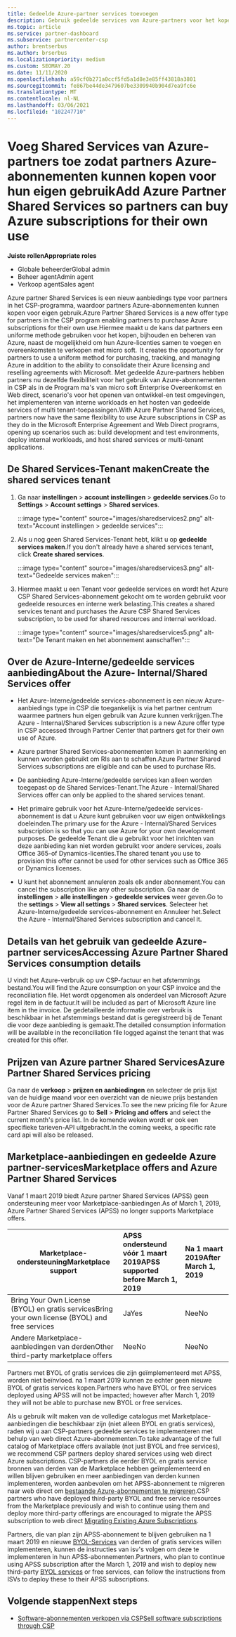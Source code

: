 ```yaml
---
title: Gedeelde Azure-partner services toevoegen
description: Gebruik gedeelde services van Azure-partners voor het kopen van Azure-abonnementen voor eigen gebruik en voor een uniforme methode om Azure te kopen, bij te houden en te beheren.
ms.topic: article
ms.service: partner-dashboard
ms.subservice: partnercenter-csp
author: brentserbus
ms.author: brserbus
ms.localizationpriority: medium
ms.custom: SEOMAY.20
ms.date: 11/11/2020
ms.openlocfilehash: a59cf0b271a0ccf5fd5a1d8e3e85ff43818a3801
ms.sourcegitcommit: fe867be44de3479607be3309940b904d7ea9fc6e
ms.translationtype: MT
ms.contentlocale: nl-NL
ms.lasthandoff: 03/06/2021
ms.locfileid: "102247710"
---
```

# <a name="add-azure-partner-shared-services-so-partners-can-buy-azure-subscriptions-for-their-own-use"></a><span data-ttu-id="f4094-103">Voeg Shared Services van Azure-partners toe zodat partners Azure-abonnementen kunnen kopen voor hun eigen gebruik</span><span class="sxs-lookup"><span data-stu-id="f4094-103">Add Azure Partner Shared Services so partners can buy Azure subscriptions for their own use</span></span>

 
<span data-ttu-id="f4094-104">**Juiste rollen**</span><span class="sxs-lookup"><span data-stu-id="f4094-104">**Appropriate roles**</span></span>

- <span data-ttu-id="f4094-105">Globale beheerder</span><span class="sxs-lookup"><span data-stu-id="f4094-105">Global admin</span></span>
- <span data-ttu-id="f4094-106">Beheer agent</span><span class="sxs-lookup"><span data-stu-id="f4094-106">Admin agent</span></span>
- <span data-ttu-id="f4094-107">Verkoop agent</span><span class="sxs-lookup"><span data-stu-id="f4094-107">Sales agent</span></span>

<span data-ttu-id="f4094-108">Azure partner Shared Services is een nieuw aanbiedings type voor partners in het CSP-programma, waardoor partners Azure-abonnementen kunnen kopen voor eigen gebruik.</span><span class="sxs-lookup"><span data-stu-id="f4094-108">Azure Partner Shared Services is a new offer type for partners in the CSP program enabling partners to purchase Azure subscriptions for their own use.</span></span><span data-ttu-id="f4094-109">Hiermee maakt u de kans dat partners een uniforme methode gebruiken voor het kopen, bijhouden en beheren van Azure, naast de mogelijkheid om hun Azure-licenties samen te voegen en overeenkomsten te verkopen met micro soft.</span><span class="sxs-lookup"><span data-stu-id="f4094-109">  It creates the opportunity for partners to use a uniform method for purchasing, tracking, and managing Azure in addition to the ability to consolidate their Azure licensing and reselling agreements with Microsoft.</span></span> <span data-ttu-id="f4094-110">Met gedeelde Azure-partners hebben partners nu dezelfde flexibiliteit voor het gebruik van Azure-abonnementen in CSP als in de Program ma's van micro soft Enterprise Overeenkomst en Web direct, scenario's voor het openen van ontwikkel-en test omgevingen, het implementeren van interne workloads en het hosten van gedeelde services of multi tenant-toepassingen.</span><span class="sxs-lookup"><span data-stu-id="f4094-110">With Azure Partner Shared Services, partners now have the same flexibility to use Azure subscriptions in CSP as they do in the Microsoft Enterprise Agreement and Web Direct programs, opening up scenarios such as:  build development and test environments, deploy internal workloads, and host shared services or multi-tenant applications.</span></span>  

## <a name="create-the-shared-services-tenant"></a><span data-ttu-id="f4094-111">De Shared Services-Tenant maken</span><span class="sxs-lookup"><span data-stu-id="f4094-111">Create the shared services tenant</span></span>

1. <span data-ttu-id="f4094-112">Ga naar **instellingen**  >  **account instellingen**  >  **gedeelde services**.</span><span class="sxs-lookup"><span data-stu-id="f4094-112">Go to **Settings** > **Account settings** > **Shared services**.</span></span>

   :::image type="content" source="images/sharedservices2.png" alt-text="Account instellingen > gedeelde services":::

2. <span data-ttu-id="f4094-114">Als u nog geen Shared Services-Tenant hebt, klikt u op **gedeelde services maken**.</span><span class="sxs-lookup"><span data-stu-id="f4094-114">If you don't already have a shared services tenant, click **Create shared services**.</span></span>

   :::image type="content" source="images/sharedservices3.png" alt-text="Gedeelde services maken":::

3. <span data-ttu-id="f4094-116">Hiermee maakt u een Tenant voor gedeelde services en wordt het Azure CSP Shared Services-abonnement gekocht om te worden gebruikt voor gedeelde resources en interne werk belasting.</span><span class="sxs-lookup"><span data-stu-id="f4094-116">This creates a shared services tenant and purchases the Azure CSP Shared Services subscription, to be used for shared resources and internal workload.</span></span>

   :::image type="content" source="images/sharedservices5.png" alt-text="De Tenant maken en het abonnement aanschaffen":::

## <a name="about-the-azure--internalshared-services-offer"></a><span data-ttu-id="f4094-118">Over de Azure-Interne/gedeelde services aanbieding</span><span class="sxs-lookup"><span data-stu-id="f4094-118">About the Azure- Internal/Shared Services offer</span></span>

- <span data-ttu-id="f4094-119">Het Azure-Interne/gedeelde services-abonnement is een nieuw Azure-aanbiedings type in CSP die toegankelijk is via het partner centrum waarmee partners hun eigen gebruik van Azure kunnen verkrijgen.</span><span class="sxs-lookup"><span data-stu-id="f4094-119">The Azure - Internal/Shared Services subscription is a new Azure offer type in CSP accessed through Partner Center that partners get for their own use of Azure.</span></span>

- <span data-ttu-id="f4094-120">Azure partner Shared Services-abonnementen komen in aanmerking en kunnen worden gebruikt om RIs aan te schaffen.</span><span class="sxs-lookup"><span data-stu-id="f4094-120">Azure Partner Shared Services subscriptions are eligible and can be used to purchase RIs.</span></span>

- <span data-ttu-id="f4094-121">De aanbieding Azure-Interne/gedeelde services kan alleen worden toegepast op de Shared Services-Tenant.</span><span class="sxs-lookup"><span data-stu-id="f4094-121">The Azure - Internal/Shared Services offer can only be applied to the shared services tenant.</span></span>

- <span data-ttu-id="f4094-122">Het primaire gebruik voor het Azure-Interne/gedeelde services-abonnement is dat u Azure kunt gebruiken voor uw eigen ontwikkelings doeleinden.</span><span class="sxs-lookup"><span data-stu-id="f4094-122">The primary use for the Azure - Internal/Shared Services subscription is so that you can use Azure for your own development purposes.</span></span> <span data-ttu-id="f4094-123">De gedeelde Tenant die u gebruikt voor het inrichten van deze aanbieding kan niet worden gebruikt voor andere services, zoals Office 365-of Dynamics-licenties.</span><span class="sxs-lookup"><span data-stu-id="f4094-123">The shared tenant you use to provision this offer cannot be used for other services such as Office 365 or Dynamics licenses.</span></span>

- <span data-ttu-id="f4094-124">U kunt het abonnement annuleren zoals elk ander abonnement.</span><span class="sxs-lookup"><span data-stu-id="f4094-124">You can cancel the subscription like any other subscription.</span></span> <span data-ttu-id="f4094-125">Ga naar de **instellingen**  >  **alle instellingen**  >  **gedeelde services** weer geven.</span><span class="sxs-lookup"><span data-stu-id="f4094-125">Go to the **settings** > **View all settings** > **Shared services**.</span></span> <span data-ttu-id="f4094-126">Selecteer het Azure-Interne/gedeelde services-abonnement en Annuleer het.</span><span class="sxs-lookup"><span data-stu-id="f4094-126">Select the Azure - Internal/Shared Services subscription and cancel it.</span></span>

## <a name="accessing-azure-partner-shared-services-consumption-details"></a><span data-ttu-id="f4094-127">Details van het gebruik van gedeelde Azure-partner services</span><span class="sxs-lookup"><span data-stu-id="f4094-127">Accessing Azure Partner Shared Services consumption details</span></span>

<span data-ttu-id="f4094-128">U vindt het Azure-verbruik op uw CSP-factuur en het afstemmings bestand.</span><span class="sxs-lookup"><span data-stu-id="f4094-128">You will find the Azure consumption on your CSP invoice and the reconciliation file.</span></span> <span data-ttu-id="f4094-129">Het wordt opgenomen als onderdeel van Microsoft Azure regel item in de factuur.</span><span class="sxs-lookup"><span data-stu-id="f4094-129">It will be included as part of Microsoft Azure line item in the invoice.</span></span> <span data-ttu-id="f4094-130">De gedetailleerde informatie over verbruik is beschikbaar in het afstemmings bestand dat is geregistreerd bij de Tenant die voor deze aanbieding is gemaakt.</span><span class="sxs-lookup"><span data-stu-id="f4094-130">The detailed consumption information will be available in the reconciliation file logged against the tenant that was created for this offer.</span></span>

## <a name="azure-partner-shared-services-pricing"></a><span data-ttu-id="f4094-131">Prijzen van Azure partner Shared Services</span><span class="sxs-lookup"><span data-stu-id="f4094-131">Azure Partner Shared Services pricing</span></span>

<span data-ttu-id="f4094-132">Ga naar de **verkoop**  >  **prijzen en aanbiedingen** en selecteer de prijs lijst van de huidige maand voor een overzicht van de nieuwe prijs bestanden voor de Azure partner Shared Services.</span><span class="sxs-lookup"><span data-stu-id="f4094-132">To see the new pricing file for Azure Partner Shared Services go to **Sell** > **Pricing and offers** and select the current month's price list.</span></span> <span data-ttu-id="f4094-133">In de komende weken wordt er ook een specifieke tarieven-API uitgebracht.</span><span class="sxs-lookup"><span data-stu-id="f4094-133">In the coming weeks, a specific rate card api will also be released.</span></span>

## <a name="marketplace-offers-and-azure-partner-shared-services"></a><span data-ttu-id="f4094-134">Marketplace-aanbiedingen en gedeelde Azure partner-services</span><span class="sxs-lookup"><span data-stu-id="f4094-134">Marketplace offers and Azure Partner Shared Services</span></span>

<span data-ttu-id="f4094-135">Vanaf 1 maart 2019 biedt Azure partner Shared Services (APSS) geen ondersteuning meer voor Marketplace-aanbiedingen.</span><span class="sxs-lookup"><span data-stu-id="f4094-135">As of March 1, 2019, Azure Partner Shared Services (APSS) no longer supports Marketplace offers.</span></span>

|<span data-ttu-id="f4094-136">**Marketplace-ondersteuning**</span><span class="sxs-lookup"><span data-stu-id="f4094-136">**Marketplace support**</span></span>   |<span data-ttu-id="f4094-137">**APSS ondersteund vóór 1 maart 2019**</span><span class="sxs-lookup"><span data-stu-id="f4094-137">**APSS supported before March 1, 2019**</span></span>|<span data-ttu-id="f4094-138">**Na 1 maart 2019**</span><span class="sxs-lookup"><span data-stu-id="f4094-138">**After March 1, 2019**</span></span>|
|---------------------------|:----------------------------|:-------------------|
|<span data-ttu-id="f4094-139">Bring Your Own License (BYOL) en gratis services</span><span class="sxs-lookup"><span data-stu-id="f4094-139">Bring your own license (BYOL) and free services</span></span>   | <span data-ttu-id="f4094-140">Ja</span><span class="sxs-lookup"><span data-stu-id="f4094-140">Yes</span></span>   | <span data-ttu-id="f4094-141">Nee</span><span class="sxs-lookup"><span data-stu-id="f4094-141">No</span></span>|
|<span data-ttu-id="f4094-142">Andere Marketplace-aanbiedingen van derden</span><span class="sxs-lookup"><span data-stu-id="f4094-142">Other third-party marketplace offers</span></span>   | <span data-ttu-id="f4094-143">Nee</span><span class="sxs-lookup"><span data-stu-id="f4094-143">No</span></span>   |<span data-ttu-id="f4094-144">Nee</span><span class="sxs-lookup"><span data-stu-id="f4094-144">No</span></span>|

<span data-ttu-id="f4094-145">Partners met BYOL of gratis services die zijn geïmplementeerd met APSS, worden niet beïnvloed. na 1 maart 2019 kunnen ze echter geen nieuwe BYOL of gratis services kopen.</span><span class="sxs-lookup"><span data-stu-id="f4094-145">Partners who have BYOL or free services deployed using APSS will not be impacted; however after March 1, 2019 they will not be able to purchase new BYOL or free services.</span></span>

<span data-ttu-id="f4094-146">Als u gebruik wilt maken van de volledige catalogus met Marketplace-aanbiedingen die beschikbaar zijn (niet alleen BYOL en gratis services), raden wij u aan CSP-partners gedeelde services te implementeren met behulp van web direct Azure-abonnementen.</span><span class="sxs-lookup"><span data-stu-id="f4094-146">To take advantage of the full catalog of Marketplace offers available (not just BYOL and free services), we recommend CSP partners deploy shared services using web direct Azure subscriptions.</span></span>  <span data-ttu-id="f4094-147">CSP-partners die eerder BYOL en gratis service bronnen van derden van de Marketplace hebben geïmplementeerd en willen blijven gebruiken en meer aanbiedingen van derden kunnen implementeren, worden aanbevolen om het APSS-abonnement te migreren naar web direct om [bestaande Azure-abonnementen te migreren](/azure/cloud-solution-provider/migration/migration#migrating-existing-azure-subscriptions).</span><span class="sxs-lookup"><span data-stu-id="f4094-147">CSP partners who have deployed third-party BYOL and free service resources from the Marketplace previously and wish to continue using them and deploy more third-party offerings are encouraged to migrate the APSS subscription to web direct [Migrating Existing Azure Subscriptions](/azure/cloud-solution-provider/migration/migration#migrating-existing-azure-subscriptions).</span></span>

<span data-ttu-id="f4094-148">Partners, die van plan zijn APSS-abonnement te blijven gebruiken na 1 maart 2019 en nieuwe [BYOL-Services](https://azuremarketplace.microsoft.com/marketplace/apps?filters=byol) van derden of gratis services willen implementeren, kunnen de instructies van isv's volgen om deze te implementeren in hun APSS-abonnementen.</span><span class="sxs-lookup"><span data-stu-id="f4094-148">Partners, who plan to continue using APSS subscription after the March 1, 2019 and wish to deploy new third-party [BYOL services](https://azuremarketplace.microsoft.com/marketplace/apps?filters=byol) or free services, can follow the instructions from ISVs to deploy these to their APSS subscriptions.</span></span>

## <a name="next-steps"></a><span data-ttu-id="f4094-149">Volgende stappen</span><span class="sxs-lookup"><span data-stu-id="f4094-149">Next steps</span></span>

- [<span data-ttu-id="f4094-150">Software-abonnementen verkopen via CSP</span><span class="sxs-lookup"><span data-stu-id="f4094-150">Sell software subscriptions through CSP</span></span>](csp-software-subscriptions.md)
